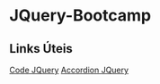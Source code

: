 # JQuery-Bootcamp

## Links Úteis
[Code JQuery](https://code.jquery.com/)
[Accordion JQuery](https://jqueryui.com/accordion/)

